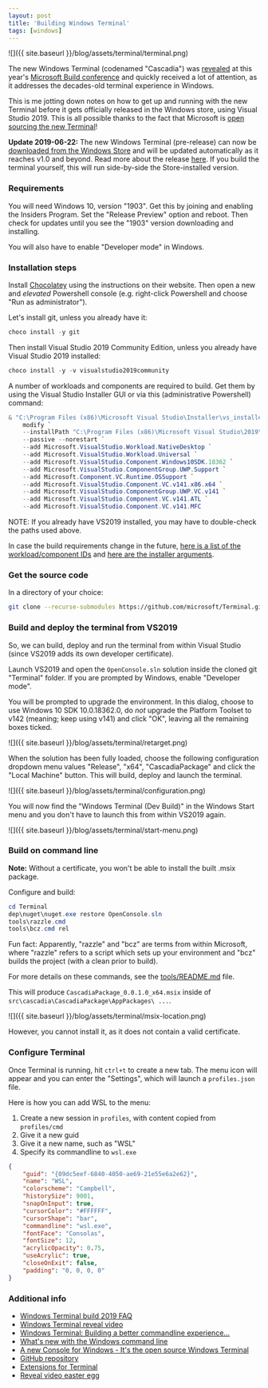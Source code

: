 ```yaml
---
layout: post
title: 'Building Windows Terminal'
tags: [windows]
---
```


![]({{ site.baseurl }}/blog/assets/terminal/terminal.png)

The new Windows Terminal (codenamed "Cascadia") was [revealed](https://www.youtube.com/watch?v=8gw0rXPMMPE) at this year's [Microsoft Build conference](https://www.microsoft.com/en-us/build) and quickly received a lot of attention, as it addresses the decades-old terminal experience in Windows.

This is me jotting down notes on how to get up and running with the new Terminal before it gets officially released in the Windows store, using Visual Studio 2019. This is all possible thanks to the fact that Microsoft is [open sourcing the new Terminal](https://github.com/microsoft/Terminal)!

**Update 2019-06-22:** The new Windows Terminal (pre-release) can now be [downloaded from the Windows Store](https://www.microsoft.com/en-us/p/windows-terminal-preview/9n0dx20hk701) and will be updated automatically as it reaches v1.0 and beyond. Read more about the release [here](https://devblogs.microsoft.com/commandline/windows-terminal-microsoft-store-preview-release/). If you build the terminal yourself, this will run side-by-side the Store-installed version.

<!--more-->

### Requirements

You will need Windows 10, version "1903". Get this by joining and enabling the Insiders Program. Set the "Release Preview" option and reboot. Then check for updates until you see the "1903" version downloading and installing.

You will also have to enable "Developer mode" in Windows.

### Installation steps

Install [Chocolatey](https://chocolatey.org/) using the instructions on their website. Then open a new and _elevated_ Powershell console (e.g. right-click Powershell and choose "Run as administrator").

Let's install git, unless you already have it:

```powershell
choco install -y git
```

Then install Visual Studio 2019 Community Edition, unless you already have Visual Studio 2019 installed:

```powershell
choco install -y -v visualstudio2019community
```

A number of workloads and components are required to build. Get them by using the Visual Studio Installer GUI or via this (administrative Powershell) command:

```powershell
& "C:\Program Files (x86)\Microsoft Visual Studio\Installer\vs_installershell.exe" `
    modify `
    --installPath "C:\Program Files (x86)\Microsoft Visual Studio\2019\Community" `
    --passive --norestart `
    --add Microsoft.VisualStudio.Workload.NativeDesktop `
    --add Microsoft.VisualStudio.Workload.Universal `
    --add Microsoft.VisualStudio.Component.Windows10SDK.18362 `
    --add Microsoft.VisualStudio.ComponentGroup.UWP.Support `
    --add Microsoft.Component.VC.Runtime.OSSupport `
    --add Microsoft.VisualStudio.Component.VC.v141.x86.x64 `
    --add Microsoft.VisualStudio.ComponentGroup.UWP.VC.v141 `
    --add Microsoft.VisualStudio.Component.VC.v141.ATL `
    --add Microsoft.VisualStudio.Component.VC.v141.MFC
```

NOTE: If you already have VS2019 installed, you may have to double-check the paths used above.

In case the build requirements change in the future, [here is a list of the workload/component IDs](https://docs.microsoft.com/en-us/visualstudio/install/workload-component-id-vs-build-tools?view=vs-2019) and [here are the installer arguments](https://docs.microsoft.com/en-us/visualstudio/install/use-command-line-parameters-to-install-visual-studio?view=vs-2019).

### Get the source code

In a directory of your choice:

```bash
git clone --recurse-submodules https://github.com/microsoft/Terminal.git
```

### Build and deploy the terminal from VS2019

So, we can build, deploy and run the terminal from within Visual Studio (since VS2019 adds its own developer certificate).

Launch VS2019 and open the `OpenConsole.sln` solution inside the cloned git "Terminal" folder. If you are prompted by Windows, enable "Developer mode".

You will be prompted to upgrade the environment. In this dialog, choose to use Windows 10 SDK 10.0.18362.0, do _not_ upgrade the Platform Toolset to v142 (meaning; keep using v141) and click "OK", leaving all the remaining boxes ticked.

![]({{ site.baseurl }}/blog/assets/terminal/retarget.png)

When the solution has been fully loaded, choose the following configuration dropdown menu values "Release", "x64", "CascadiaPackage" and click the "Local Machine" button. This will build, deploy and launch the terminal.

![]({{ site.baseurl }}/blog/assets/terminal/configuration.png)

You will now find the "Windows Terminal (Dev Build)" in the Windows Start menu and you don't have to launch this from within VS2019 again.

![]({{ site.baseurl }}/blog/assets/terminal/start-menu.png)

### Build on command line

**Note:** Without a certificate, you won't be able to install the built .msix package.

Configure and build:

```powershell
cd Terminal
dep\nuget\nuget.exe restore OpenConsole.sln
tools\razzle.cmd
tools\bcz.cmd rel
```

Fun fact: Apparently, "razzle" and "bcz" are terms from within Microsoft, where "razzle" refers to a script which sets up your environment and "bcz" builds the project (with a clean prior to build).

For more details on these commands, see the [tools/README.md](https://github.com/microsoft/Terminal/blob/master/tools/README.md) file.

This will produce `CascadiaPackage_0.0.1.0_x64.msix` inside of `src\cascadia\CascadiaPackage\AppPackages\ ...`.

![]({{ site.baseurl }}/blog/assets/terminal/msix-location.png)

However, you cannot install it, as it does not contain a valid certificate.

### Configure Terminal

Once Terminal is running, hit `ctrl+t` to create a new tab. The menu icon will appear and you can enter the "Settings", which will launch a `profiles.json` file.

Here is how you can add WSL to the menu:

1. Create a new session in `profiles`, with content copied from `profiles/cmd`
1. Give it a new guid
1. Give it a new name, such as "WSL"
1. Specify its commandline to `wsl.exe`

```json
{
    "guid": "{09dc5eef-6840-4050-ae69-21e55e6a2e62}",
    "name": "WSL",
    "colorscheme": "Campbell",
    "historySize": 9001,
    "snapOnInput": true,
    "cursorColor": "#FFFFFF",
    "cursorShape": "bar",
    "commandline": "wsl.exe",
    "fontFace": "Consolas",
    "fontSize": 12,
    "acrylicOpacity": 0.75,
    "useAcrylic": true,
    "closeOnExit": false,
    "padding": "0, 0, 0, 0"
}
```

### Additional info

- [Windows Terminal build 2019 FAQ](https://devblogs.microsoft.com/commandline/windows-terminal-build-2019-faq/)
- [Windows Terminal reveal video](https://www.youtube.com/watch?v=8gw0rXPMMPE)
- [Windows Terminal: Building a better commandline experience...](https://www.youtube.com/watch?v=KMudkRcwjCw)
- [What's new with the Windows command line](https://www.youtube.com/watch?v=veqs2WVou9M)
- [A new Console for Windows - It's the open source Windows Terminal](https://www.hanselman.com/blog/ANewConsoleForWindowsItsTheOpenSourceWindowsTerminal.aspx)
- [GitHub repository](https://github.com/microsoft/Terminal)
- [Extensions for Terminal](https://twitter.com/richturn_ms/status/1126515079518703616)
- [Reveal video easter egg](https://twitter.com/PengwinLinux/status/1126929652382093318)
